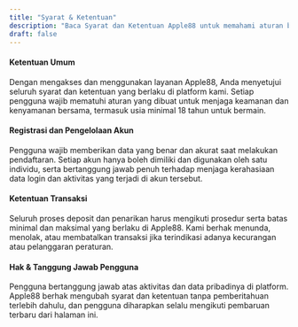 ```yaml
---
title: "Syarat & Ketentuan"
description: "Baca Syarat dan Ketentuan Apple88 untuk memahami aturan bermain, hak, serta kewajiban Anda dalam menggunakan layanan slot online kami."
draft: false
---
```


#### Ketentuan Umum

Dengan mengakses dan menggunakan layanan Apple88, Anda menyetujui seluruh syarat dan ketentuan yang berlaku di platform kami. Setiap pengguna wajib mematuhi aturan yang dibuat untuk menjaga keamanan dan kenyamanan bersama, termasuk usia minimal 18 tahun untuk bermain.

#### Registrasi dan Pengelolaan Akun

Pengguna wajib memberikan data yang benar dan akurat saat melakukan pendaftaran. Setiap akun hanya boleh dimiliki dan digunakan oleh satu individu, serta bertanggung jawab penuh terhadap menjaga kerahasiaan data login dan aktivitas yang terjadi di akun tersebut.

#### Ketentuan Transaksi

Seluruh proses deposit dan penarikan harus mengikuti prosedur serta batas minimal dan maksimal yang berlaku di Apple88. Kami berhak menunda, menolak, atau membatalkan transaksi jika terindikasi adanya kecurangan atau pelanggaran peraturan.

#### Hak & Tanggung Jawab Pengguna

Pengguna bertanggung jawab atas aktivitas dan data pribadinya di platform. Apple88 berhak mengubah syarat dan ketentuan tanpa pemberitahuan terlebih dahulu, dan pengguna diharapkan selalu mengikuti pembaruan terbaru dari halaman ini.
